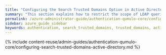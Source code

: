 ```yaml
---
title: "Configuring the Search Trusted Domains Option in Active Directory for a Qumulo Cluster"
summary: "This section explains how to restrict the scope of LDAP queries by using the Search Trusted Domains configuration option for a Qumulo cluster joined to an Active Directory (AD) domain."
permalink: /azure-administrator-guide/authentication-qumulo-core/configuring-search-trusted-domains-active-directory.html
sidebar: azure_guide_sidebar
keywords: authentication, search_trusted_domains, trusted_domains, active_directory, ad, ldap
---
```


{% include content-reuse/admin-guides/authentication-qumulo-core/configuring-search-trusted-domains-active-directory.md %}
